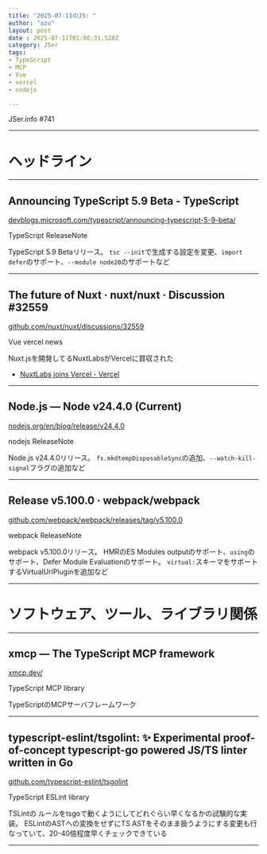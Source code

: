 ```yaml
---
title: "2025-07-11のJS: "
author: "azu"
layout: post
date : 2025-07-11T01:08:31.528Z
category: JSer
tags:
- TypeScript
- MCP
- Vue
- vercel
- nodejs

---
```


JSer.info #741

----

<h1 class="site-genre">ヘッドライン</h1>

----

## Announcing TypeScript 5.9 Beta - TypeScript
[devblogs.microsoft.com/typescript/announcing-typescript-5-9-beta/](https://devblogs.microsoft.com/typescript/announcing-typescript-5-9-beta/ "Announcing TypeScript 5.9 Beta - TypeScript")
<p class="jser-tags jser-tag-icon"><span class="jser-tag">TypeScript</span> <span class="jser-tag">ReleaseNote</span></p>

TypeScript 5.9 Betaリリース。
`tsc --init`で生成する設定を変更、`import defer`のサポート、`--module node20`のサポートなど


----

## The future of Nuxt​ · nuxt/nuxt · Discussion #32559
[github.com/nuxt/nuxt/discussions/32559](https://github.com/nuxt/nuxt/discussions/32559 "The future of Nuxt​ · nuxt/nuxt · Discussion #32559")
<p class="jser-tags jser-tag-icon"><span class="jser-tag">Vue</span> <span class="jser-tag">vercel</span> <span class="jser-tag">news</span></p>

Nuxt.jsを開発してるNuxtLabsがVercelに買収された

- [NuxtLabs joins Vercel - Vercel](https://vercel.com/blog/nuxtlabs-joins-vercel "NuxtLabs joins Vercel - Vercel")

----

## Node.js — Node v24.4.0 (Current)
[nodejs.org/en/blog/release/v24.4.0](https://nodejs.org/en/blog/release/v24.4.0 "Node.js — Node v24.4.0 (Current)")
<p class="jser-tags jser-tag-icon"><span class="jser-tag">nodejs</span> <span class="jser-tag">ReleaseNote</span></p>

Node.js v24.4.0リリース。
`fs.mkdtempDisposableSync`の追加、`--watch-kill-signal`フラグの追加など


----

## Release v5.100.0 · webpack/webpack
[github.com/webpack/webpack/releases/tag/v5.100.0](https://github.com/webpack/webpack/releases/tag/v5.100.0 "Release v5.100.0 · webpack/webpack")
<p class="jser-tags jser-tag-icon"><span class="jser-tag">webpack</span> <span class="jser-tag">ReleaseNote</span></p>

webpack v5.100.0リリース。
HMRのES Modules outputのサポート、`using`のサポート、Defer Module Evaluationのサポート。
`virtual:`スキーマをサポートするVirtualUrlPluginを追加など


----
<h1 class="site-genre">ソフトウェア、ツール、ライブラリ関係</h1>

----

## xmcp — The TypeScript MCP framework
[xmcp.dev/](https://xmcp.dev/ "xmcp — The TypeScript MCP framework")
<p class="jser-tags jser-tag-icon"><span class="jser-tag">TypeScript</span> <span class="jser-tag">MCP</span> <span class="jser-tag">library</span></p>

TypeScriptのMCPサーバフレームワーク


----

## typescript-eslint/tsgolint: ✨ Experimental proof-of-concept typescript-go powered JS/TS linter written in Go
[github.com/typescript-eslint/tsgolint](https://github.com/typescript-eslint/tsgolint "typescript-eslint/tsgolint: ✨ Experimental proof-of-concept typescript-go powered JS/TS linter written in Go")
<p class="jser-tags jser-tag-icon"><span class="jser-tag">TypeScript</span> <span class="jser-tag">ESLint</span> <span class="jser-tag">library</span></p>

TSLintの ルールをtsgoで動くようにしてどれぐらい早くなるかの試験的な実装。
ESLintのASTへの変換をせずにTS ASTをそのまま扱うようにする変更も行なっていて、20-40倍程度早くチェックできている


----
